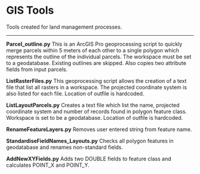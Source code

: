 # GIS Tools
Tools created for land management processes. 

***

**Parcel_outline.py**
This is an ArcGIS Pro geoprocessing script to quickly merge parcels within 5 meters of each other to a single polygon which represents the outline of the individual parcels. The workspace must be set to a geodatabase. Existing outlines are skipped. Also copies two attribute fields from input parcels. 

**ListRasterFiles.py**
This geoprocessing script allows the creation of a text file that list all rasters in a workspace. The projected coordinate system is also listed for each file. Location of outfile is hardcoded.

**ListLayoutParcels.py**
Creates a text file which list the name, projected coordinate system and number of records found in polygon feature class. Workspace is set to be a geodatabase. Location of outfile is hardcoded.

**RenameFeatureLayers.py** Removes user entered string from feature name.

**StandardiseFieldNames_Layouts.py**
Checks all polygon features in geodatabase and renames non-standard fields.

**AddNewXYFields.py**
Adds two DOUBLE fields to feature class and calculates POINT_X and POINT_Y. 
